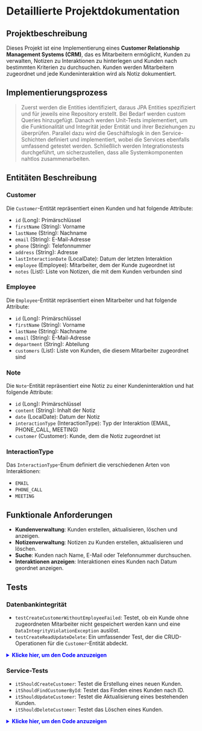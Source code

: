 # Detaillierte Projektdokumentation

## Projektbeschreibung
Dieses Projekt ist eine Implementierung eines **Customer Relationship Management Systems (CRM)**, das es Mitarbeitern ermöglicht, Kunden zu verwalten, Notizen zu Interaktionen zu hinterlegen und Kunden nach bestimmten Kriterien zu durchsuchen. Kunden werden Mitarbeitern zugeordnet und jede Kundeninteraktion wird als Notiz dokumentiert.

## Implementierungsprozess
> Zuerst werden die Entities identifiziert, daraus JPA Entities spezifiziert und für jeweils eine Repository erstellt.
> Bei Bedarf werden custom Queries hinzugefügt. Danach werden Unit-Tests implementiert, um die Funktionalität und Integrität jeder Entität und ihrer Beziehungen zu überprüfen.
> Parallel dazu wird die Geschäftslogik in den Service-Schichten definiert und implementiert, wobei die Services ebenfalls umfassend getestet werden.
> Schließlich werden Integrationstests durchgeführt, um sicherzustellen, dass alle Systemkomponenten nahtlos zusammenarbeiten.


## Entitäten Beschreibung
### Customer
Die `Customer`-Entität repräsentiert einen Kunden und hat folgende Attribute:
- `id` (Long): Primärschlüssel
- `firstName` (String): Vorname
- `lastName` (String): Nachname
- `email` (String): E-Mail-Adresse
- `phone` (String): Telefonnummer
- `address` (String): Adresse
- `lastInteractionDate` (LocalDate): Datum der letzten Interaktion
- `employee` (Employee): Mitarbeiter, dem der Kunde zugeordnet ist
- `notes` (List<Note>): Liste von Notizen, die mit dem Kunden verbunden sind

### Employee
Die `Employee`-Entität repräsentiert einen Mitarbeiter und hat folgende Attribute:
- `id` (Long): Primärschlüssel
- `firstName` (String): Vorname
- `lastName` (String): Nachname
- `email` (String): E-Mail-Adresse
- `department` (String): Abteilung
- `customers` (List<Customer>): Liste von Kunden, die diesem Mitarbeiter zugeordnet sind

### Note
Die `Note`-Entität repräsentiert eine Notiz zu einer Kundeninteraktion und hat folgende Attribute:
- `id` (Long): Primärschlüssel
- `content` (String): Inhalt der Notiz
- `date` (LocalDate): Datum der Notiz
- `interactionType` (InteractionType): Typ der Interaktion (EMAIL, PHONE_CALL, MEETING)
- `customer` (Customer): Kunde, dem die Notiz zugeordnet ist

### InteractionType
Das `InteractionType`-Enum definiert die verschiedenen Arten von Interaktionen:
- `EMAIL`
- `PHONE_CALL`
- `MEETING`

## Funktionale Anforderungen
- **Kundenverwaltung**: Kunden erstellen, aktualisieren, löschen und anzeigen.
- **Notizenverwaltung**: Notizen zu Kunden erstellen, aktualisieren und löschen.
- **Suche**: Kunden nach Name, E-Mail oder Telefonnummer durchsuchen.
- **Interaktionen anzeigen**: Interaktionen eines Kunden nach Datum geordnet anzeigen.

## Tests
### Datenbankintegrität
- `testCreateCustomerWithoutEmployeeFailed`: Testet, ob ein Kunde ohne zugeordneten Mitarbeiter nicht gespeichert werden kann und eine `DataIntegrityViolationException` auslöst.
- `testCreateReadUpdateDelete`: Ein umfassender Test, der die CRUD-Operationen für die `Customer`-Entität abdeckt.

<details>
<summary style="color: blue"><strong>Klicke hier, um den Code anzuzeigen</strong></summary>

```
java
@DataJpaTest
public class CustomerRepositoryTests {

    @Autowired
    private CustomerRepository customerRepository;

    @Autowired
    private EmployeeRepository employeeRepository;

    @Test
    public void testCreateCustomerWithoutEmployeeFailed() {
        // Given
        Customer customer = Customer.builder()
                .firstName("John")
                .lastName("Doe")
                .email("john.doe@example.com")
                .phone("1234567890")
                .address("123 Main St")
                .lastInteractionDate(LocalDate.now())
                .build();

        // When
        DataIntegrityViolationException exception = assertThrows(DataIntegrityViolationException.class, () -> {
            customerRepository.save(customer);
        });

        // Then
        String expectedMessage = "not-null property references a null";
        assertTrue(exception.getMessage().contains(expectedMessage), expectedMessage);
    }

    @Test
    public void testCreateReadUpdateDelete() {
        // Create a new employee
        Employee employee = Employee.builder()
                .firstName("Jane")
                .lastName("Doe")
                .email("jane.doe@example.com")
                .department("Sales")
                .build();

        // Save the employee
        Employee savedEmployee = employeeRepository.save(employee);

        // Create a new customer and associate with saved employee
        Customer customer = Customer.builder()
                .firstName("John")
                .lastName("Doe")
                .email("john.doe@example.com")
                .phone("1234567890")
                .address("123 Main St")
                .lastInteractionDate(LocalDate.now())
                .employee(savedEmployee) // associate customer with employee
                .build();

        // Save the customer
        Customer savedCustomer = customerRepository.save(customer);

        // Read the customer
        Customer foundCustomer = customerRepository.findById(savedCustomer.getId()).orElse(null);
        assertNotNull(foundCustomer);
        assertEquals("John", foundCustomer.getFirstName());

        // Update the customer
        foundCustomer.setFirstName("Jane");
        customerRepository.save(foundCustomer);
        Customer updatedCustomer = customerRepository.findById(savedCustomer.getId()).orElse(null);
        assertNotNull(updatedCustomer);
        assertEquals("Jane", updatedCustomer.getFirstName());

        // Delete the customer
        customerRepository.delete(updatedCustomer);
        Customer deletedCustomer = customerRepository.findById(savedCustomer.getId()).orElse(null);
        assertNull(deletedCustomer);
    }
}
```
</details>

### Service-Tests
- `itShouldCreateCustomer`: Testet die Erstellung eines neuen Kunden.
- `itShouldFindCustomerById`: Testet das Finden eines Kunden nach ID.
- `itShouldUpdateCustomer`: Testet die Aktualisierung eines bestehenden Kunden.
- `itShouldDeleteCustomer`: Testet das Löschen eines Kunden.

<details>
<summary style="color: blue"><strong>Klicke hier, um den Code anzuzeigen</strong></summary>

```
java
import edu.yacoubi.crm.TestDataUtil;
import edu.yacoubi.crm.model.Customer;
import edu.yacoubi.crm.repository.CustomerRepository;
import edu.yacoubi.crm.service.impl.CustomerServiceImpl;
import org.junit.jupiter.api.BeforeEach;
import org.junit.jupiter.api.Test;
import org.mockito.InjectMocks;
import org.mockito.Mock;
import org.mockito.MockitoAnnotations;

import java.util.Optional;

import static org.junit.jupiter.api.Assertions.*;
import static org.mockito.Mockito.*;

class CustomerServiceImplUnitTest {

    @Mock
    private CustomerRepository customerRepository;

    @InjectMocks
    private CustomerServiceImpl underTest;

    @BeforeEach
    public void setUp() {
        MockitoAnnotations.openMocks(this);
    }

    @Test
    public void itShouldCreateCustomer() {
        // Given
        Customer customer = TestDataUtil.createCustomerA(null);
        when(customerRepository.save(any(Customer.class))).thenReturn(customer);

        // When
        Customer savedCustomer = underTest.createCustomer(customer);

        // Then
        assertNotNull(savedCustomer);
        verify(customerRepository, times(1)).save(customer);
    }

    @Test
    public void itShouldFindCustomerById() {
        // Given
        Long customerId = 1L;  // Setze eine spezifische ID
        Customer customer = TestDataUtil.createCustomerA(null);
        customer.setId(customerId);  // Setze die ID im Mock-Objekt
        when(customerRepository.findById(customerId)).thenReturn(Optional.of(customer)); // Verwende eine spezifische ID
        when(customerRepository.existsById(customerId)).thenReturn(true); // Mock für existierende ID hinzufügen

        // When
        Optional<Customer> foundCustomer = underTest.getCustomerById(customerId);

        // Logging for debugging
        System.out.println("Found Customer: " + foundCustomer);

        // Then
        assertTrue(foundCustomer.isPresent());
        assertEquals(customer.getEmail(), foundCustomer.get().getEmail());
        verify(customerRepository, times(1)).findById(customerId);
        verify(customerRepository, times(1)).existsById(customerId); // Überprüfung der Mock-Interaktionen
    }

    @Test
    public void itShouldUpdateCustomer() {
        // Given
        Long customerId = 1L;
        Customer customer = TestDataUtil.createCustomerA(null);
        customer.setId(customerId);
        when(customerRepository.existsById(customerId)).thenReturn(true);
        when(customerRepository.save(any(Customer.class))).thenReturn(customer);

        // When
        Customer updatedCustomer = underTest.updateCustomer(customerId, customer);

        // Then
        assertNotNull(updatedCustomer);
        verify(customerRepository, times(1)).save(customer);
    }

    @Test
    public void itShouldDeleteCustomer() {
        // Given
        Long customerId = 1L;
        Customer customer = TestDataUtil.createCustomerA(null);
        customer.setId(customerId);
        when(customerRepository.existsById(customerId)).thenReturn(true);

        // When
        underTest.deleteCustomer(customerId);

        // Then
        verify(customerRepository, times(1)).deleteById(customerId);
    }
}
```
</details>
